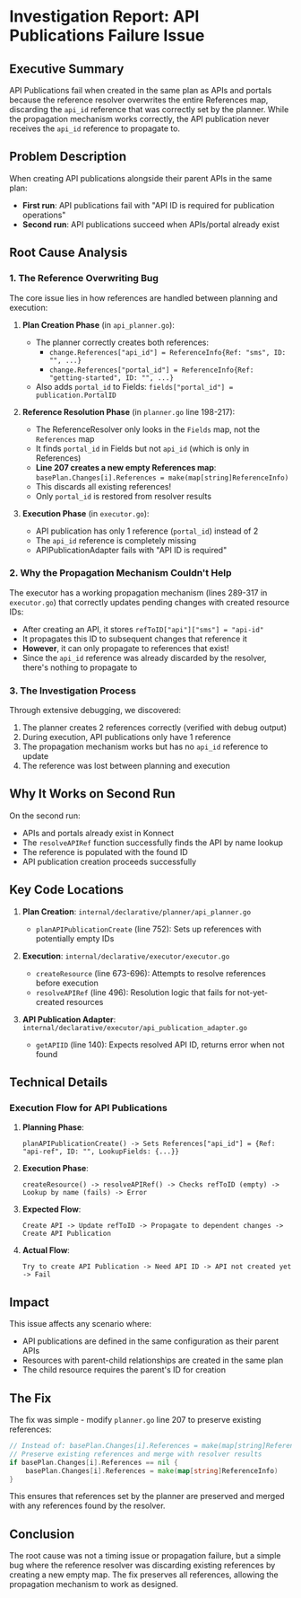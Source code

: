 # Investigation Report: API Publications Failure Issue

## Executive Summary

API Publications fail when created in the same plan as APIs and portals because the reference resolver overwrites the entire References map, discarding the `api_id` reference that was correctly set by the planner. While the propagation mechanism works correctly, the API publication never receives the `api_id` reference to propagate to.

## Problem Description

When creating API publications alongside their parent APIs in the same plan:
- **First run**: API publications fail with "API ID is required for publication operations"
- **Second run**: API publications succeed when APIs/portal already exist

## Root Cause Analysis

### 1. The Reference Overwriting Bug

The core issue lies in how references are handled between planning and execution:

1. **Plan Creation Phase** (in `api_planner.go`):
   - The planner correctly creates both references:
     - `change.References["api_id"] = ReferenceInfo{Ref: "sms", ID: "", ...}`
     - `change.References["portal_id"] = ReferenceInfo{Ref: "getting-started", ID: "", ...}`
   - Also adds `portal_id` to Fields: `fields["portal_id"] = publication.PortalID`

2. **Reference Resolution Phase** (in `planner.go` line 198-217):
   - The ReferenceResolver only looks in the `Fields` map, not the `References` map
   - It finds `portal_id` in Fields but not `api_id` (which is only in References)
   - **Line 207 creates a new empty References map**: `basePlan.Changes[i].References = make(map[string]ReferenceInfo)`
   - This discards all existing references!
   - Only `portal_id` is restored from resolver results

3. **Execution Phase** (in `executor.go`):
   - API publication has only 1 reference (`portal_id`) instead of 2
   - The `api_id` reference is completely missing
   - APIPublicationAdapter fails with "API ID is required"

### 2. Why the Propagation Mechanism Couldn't Help

The executor has a working propagation mechanism (lines 289-317 in `executor.go`) that correctly updates pending changes with created resource IDs:
- After creating an API, it stores `refToID["api"]["sms"] = "api-id"`
- It propagates this ID to subsequent changes that reference it
- **However**, it can only propagate to references that exist!
- Since the `api_id` reference was already discarded by the resolver, there's nothing to propagate to

### 3. The Investigation Process

Through extensive debugging, we discovered:
1. The planner creates 2 references correctly (verified with debug output)
2. During execution, API publications only have 1 reference
3. The propagation mechanism works but has no `api_id` reference to update
4. The reference was lost between planning and execution

## Why It Works on Second Run

On the second run:
- APIs and portals already exist in Konnect
- The `resolveAPIRef` function successfully finds the API by name lookup
- The reference is populated with the found ID
- API publication creation proceeds successfully

## Key Code Locations

1. **Plan Creation**: `internal/declarative/planner/api_planner.go`
   - `planAPIPublicationCreate` (line 752): Sets up references with potentially empty IDs

2. **Execution**: `internal/declarative/executor/executor.go`
   - `createResource` (line 673-696): Attempts to resolve references before execution
   - `resolveAPIRef` (line 496): Resolution logic that fails for not-yet-created resources

3. **API Publication Adapter**: `internal/declarative/executor/api_publication_adapter.go`
   - `getAPIID` (line 140): Expects resolved API ID, returns error when not found

## Technical Details

### Execution Flow for API Publications

1. **Planning Phase**:
   ```
   planAPIPublicationCreate() -> Sets References["api_id"] = {Ref: "api-ref", ID: "", LookupFields: {...}}
   ```

2. **Execution Phase**:
   ```
   createResource() -> resolveAPIRef() -> Checks refToID (empty) -> Lookup by name (fails) -> Error
   ```

3. **Expected Flow**:
   ```
   Create API -> Update refToID -> Propagate to dependent changes -> Create API Publication
   ```

4. **Actual Flow**:
   ```
   Try to create API Publication -> Need API ID -> API not created yet -> Fail
   ```

## Impact

This issue affects any scenario where:
- API publications are defined in the same configuration as their parent APIs
- Resources with parent-child relationships are created in the same plan
- The child resource requires the parent's ID for creation

## The Fix

The fix was simple - modify `planner.go` line 207 to preserve existing references:

```go
// Instead of: basePlan.Changes[i].References = make(map[string]ReferenceInfo)
// Preserve existing references and merge with resolver results
if basePlan.Changes[i].References == nil {
    basePlan.Changes[i].References = make(map[string]ReferenceInfo)
}
```

This ensures that references set by the planner are preserved and merged with any references found by the resolver.

## Conclusion

The root cause was not a timing issue or propagation failure, but a simple bug where the reference resolver was discarding existing references by creating a new empty map. The fix preserves all references, allowing the propagation mechanism to work as designed.